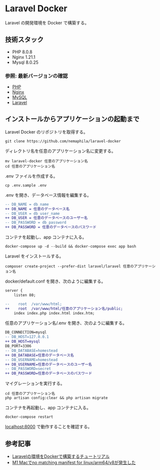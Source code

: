 # Laravel Docker

Laravel の開発環境を Docker で構築する。

## 技術スタック

- PHP 8.0.8
- Nginx 1.21.1
- Mysql 8.0.25

### 参照: 最新バージョンの確認

- [PHP](https://github.com/docker-library/docs/blob/master/php/README.md#supported-tags-and-respective-dockerfile-links)
- [Nginx](https://hub.docker.com/_/nginx/)
- [MySQL](https://hub.docker.com/_/mysql/)
- [Laravel](https://github.com/laravel/framework/releases)

## インストールからアプリケーションの起動まで

Laravel Docker のリポジトリを取得する。

```shell
git clone https://github.com/nemaphila/laravel-docker
```

ディレクトリ名を任意のアプリケーション名に変更する。

```shell
mv laravel-docker 任意のアプリケーション名
cd 任意のアプリケーション名
```

.env ファイルを作成する。

```shell
cp .env.sample .env
```

.env を開き、データベース情報を編集する。

```diff
-- DB_NAME = db_name
++ DB_NAME = 任意のデータベース名
-- DB_USER = db_user_name
++ DB_USER = 任意のデータベースのユーザー名
-- DB_PASSWORD = db_password
++ DB_PASSWORD = 任意のデータベースのパスワード
```

コンテナを起動し、app コンテナに入る。

```shell
docker-compose up -d --build && docker-compose exec app bash
```

Laravel をインストールする。

```shell
composer create-project --prefer-dist laravel/laravel 任意のアプリケーション名
```

docker/default.conf を開き、次のように編集する。

```diff
server {
    listen 80;

--    root  /var/www/html;
++    root  /var/www/html/任意のアプリケーション名/public;
    index index.php index.html index.htm;
```

任意のアプリケーション名/.env を開き、次のように編集する。

```diff
DB_CONNECTION=mysql
-- DB_HOST=127.0.0.1
++ DB_HOST=mysql
DB_PORT=3306
-- DB_DATABASE=homestead
++ DB_DATABASE=任意のデータベース名
-- DB_USERNAME=homestead
++ DB_USERNAME=任意のデータベースのユーザー名
-- DB_PASSWORD=secret
++ DB_PASSWORD=任意のデータベースのパスワード
```

マイグレーションを実行する。

```shell
cd 任意のアプリケーション名
php artisan config:clear && php artisan migrate
```

コンテナを再起動し、app コンテナに入る。

```shell
docker-compose restart
```

[localhost:8000](http://localhost:8000/) で動作することを確認する。

## 参考記事

- [Laravelの環境をDockerで構築するチュートリアル](https://tech.windii.jp/backend/laravel/laravel-with-docker-compose)
- [M1 Macでno matching manifest for linux/arm64/v8が発生した](https://ryotarch.com/docker/no-matching-manifest-for-linux-arm64-v8-on-m1-mac/)

